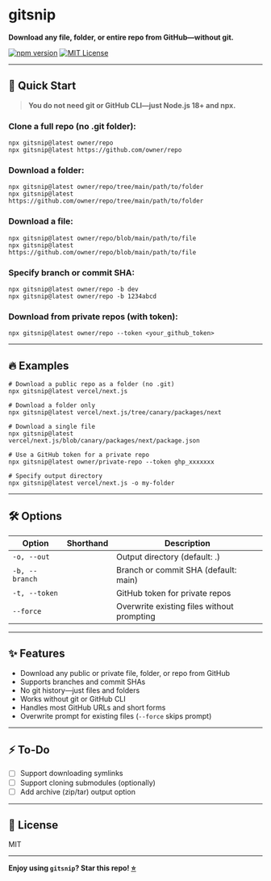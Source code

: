 # gitsnip

**Download any file, folder, or entire repo from GitHub—without git.**

[![npm version](https://img.shields.io/npm/v/gitsnip?color=green)](https://www.npmjs.com/package/gitsnip)
[![MIT License](https://img.shields.io/github/license/vo1x/gitsnip)](LICENSE)

---

## 🚀 Quick Start

> **You do not need git or GitHub CLI—just Node.js 18+ and npx.**

### Clone a full repo (no .git folder):

    npx gitsnip@latest owner/repo
    npx gitsnip@latest https://github.com/owner/repo

### Download a folder:

    npx gitsnip@latest owner/repo/tree/main/path/to/folder
    npx gitsnip@latest https://github.com/owner/repo/tree/main/path/to/folder

### Download a file:

    npx gitsnip@latest owner/repo/blob/main/path/to/file
    npx gitsnip@latest https://github.com/owner/repo/blob/main/path/to/file

### Specify branch or commit SHA:

    npx gitsnip@latest owner/repo -b dev
    npx gitsnip@latest owner/repo -b 1234abcd

### Download from private repos (with token):

    npx gitsnip@latest owner/repo --token <your_github_token>

---

## 🔥 Examples

    # Download a public repo as a folder (no .git)
    npx gitsnip@latest vercel/next.js

    # Download a folder only
    npx gitsnip@latest vercel/next.js/tree/canary/packages/next

    # Download a single file
    npx gitsnip@latest vercel/next.js/blob/canary/packages/next/package.json

    # Use a GitHub token for a private repo
    npx gitsnip@latest owner/private-repo --token ghp_xxxxxxx

    # Specify output directory
    npx gitsnip@latest vercel/next.js -o my-folder

---

## 🛠️ Options

| Option             | Shorthand   | Description                               |
|--------------------|-------------|-------------------------------------------|
| `-o, --out`        |             | Output directory (default: .)             |
| `-b, --branch`     |             | Branch or commit SHA (default: main)      |
| `-t, --token`      |             | GitHub token for private repos            |
| `--force`          |             | Overwrite existing files without prompting|

---

## ✨ Features

- Download any public or private file, folder, or repo from GitHub
- Supports branches and commit SHAs
- No git history—just files and folders
- Works without git or GitHub CLI
- Handles most GitHub URLs and short forms
- Overwrite prompt for existing files (`--force` skips prompt)

---

## ⚡️ To-Do

- [ ] Support downloading symlinks
- [ ] Support cloning submodules (optionally)
- [ ] Add archive (zip/tar) output option

---

## 📄 License

MIT

---

**Enjoy using `gitsnip`? Star this repo! [⭐](https://github.com/vo1x/gitsnip)**
